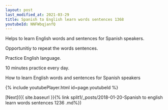 ```yaml
---
layout: post
last_modified_at: 2021-03-29
title: Spanish to English learn words sentences 1368 
youtubeId: NNFWbqjanfQ
---
```

 
 
Helps to learn English words and sentences for Spanish speakers.

Opportunitiy to repeat the words sentences. 

Practice English language. 
 
10 minutes practice every day. 
 
How to learn English words and sentences for Spanish speakers 
 
{% include youtubePlayer.html id=page.youtubeId %}
 
 
[Next]({{ site.baseurl }}{% link  split1/_posts/2018-01-20-Spanish to english learn words sentences 1236 .md%})
 
